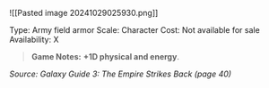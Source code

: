 ![[Pasted image 20241029025930.png]]

Type: Army field armor
Scale: Character
Cost: Not available for sale
Availability: X

> **Game Notes:** 
> **+1D physical and energy**.

*Source: Galaxy Guide 3: The Empire Strikes Back (page 40)*